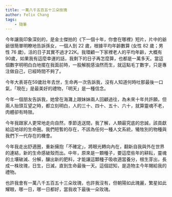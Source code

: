 ```yaml
---
title: 一萬八千五百五十三朵玫瑰
author: Felix Chang
tags:
    - 隨筆
---
```


今年讓我印象深刻的，是金士傑拍的《下一個十年，你會在哪裡》短片，片中的爺爺很簡單明瞭地告訴孫女，一個人到 22 歲，根據平均年齡數算 (女性 82 歲；男性 76 歲)，活的日子其實不過才22K。我環顧一下家裡老人的平均年齡，大概有90歲，如果我有這麼幸運的話，我剩下的日子再怎麼算，也都是一萬多天。當這個數字明明白白地擺在我面前時，一股解脫感油然而生，就這點毛丁數字，只是專注做自己，已經時間不夠了。

今年大表哥在59歲壯年去世，生命再一次告訴我，沒有人知道何時吐那最後一口氣，「現在」是最美好的禮物，「明天」是一種信念。

今年一個朋友告訴我，她曾在海灘上跟妹妹兩人回顧過往，為未來十年共許願，但兩人抬頭互望之時，都立刻明白，人的三十、四十、五十、六十，就算靈魂不老，肉體卻有時限。

今年我跟家人更常地走向自然，季節迭送間，我了解，人類最究底的忠誠，該貢獻給這地球的生命圈。我們短暫的存在，不該為任何一種人文系統，犧牲別的物種與我們下一代存在的機會。

今年我走出舒適圈，重新擁抱「不確定」，將眼光轉向內在，翻新自我與外在世界的連結，新的生命感破殼而出。中年，原來是一顆種子，要這麼些年的耕耘，靈魂的土壤破滅、分解，釀出新的肥料，才能讓這顆種子吸收適當養分，根生芽出，長成一株玫瑰，日生，日滅，直到生命最後一天。這個認知，是造物主今年賜給我的禮物。

也許我會有一萬八千五百五十三朵玫瑰，也許我沒有，但朝陽如此瑰麗，繁星如此耀眼，哪一日，哪一日都好，當我收下最後一朵玫瑰。

<blockquote class="imgur-embed-pub" lang="en" data-id="R6fJu3k"><a href="//imgur.com/R6fJu3k"></a></blockquote><script async src="//s.imgur.com/min/embed.js" charset="utf-8"></script>
